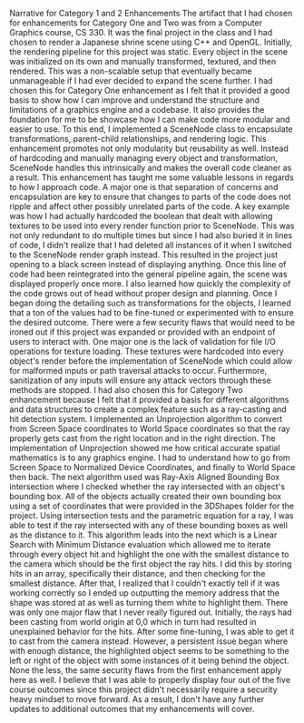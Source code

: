 Narrative for Category 1 and 2 Enhancements
	The artifact that I had chosen for enhancements for Category One and Two was from a Computer Graphics course, CS 330. It was the final project in the class and I had chosen to render a Japanese shrine scene using C++ and OpenGL. Initially, the rendering pipeline for this project was static. Every object in the scene was initialized on its own and manually transformed, textured, and then rendered. This was a non-scalable setup that eventually became unmanageable if I had ever decided to expand the scene further. I had chosen this for Category One enhancement as I felt that it provided a good basis to show how I can improve and understand the structure and limitations of a graphics engine and a codebase. It also provides the foundation for me to be showcase how I can make code more modular and easier to use. To this end, I implemented a SceneNode class to encapsulate transformations, parent-child relationships, and rendering logic. This enhancement promotes not only modularity but reusability as well. Instead of hardcoding and manually managing every object and transformation, SceneNode handles this intrinsically and makes the overall code cleaner as a result. This enhancement has taught me some valuable lessons in regards to how I approach code. A major one is that separation of concerns and encapsulation are key to ensure that changes to parts of the code does not ripple and affect other possibly unrelated parts of the code. A key example was how I had actually hardcoded the boolean that dealt with allowing textures to be used into every render function prior to SceneNode. This was not only redundant to do multiple times but since I had also buried it in lines of code, I didn't realize that I had deleted all instances of it when I switched to the SceneNode render graph instead. This resulted in the project just opening to a black screen instead of displaying anything. Once this line of code had been reintegrated into the general pipeline again, the scene was displayed properly once more. I also learned how quickly the complexity of the code grows out of head without proper design and planning. Once I began doing the detailing such as transformations for the objects, I learned that a ton of the values had to be fine-tuned or experimented with to ensure the desired outcome. There were a few security flaws that would need to be ironed out if this project was expanded or provided with an endpoint of users to interact with. One major one is the lack of validation for file I/O operations for texture loading. These textures were hardcoded into every object's render before the implementation of SceneNode which could allow for malformed inputs or path traversal attacks to occur. Furthermore, sanitization of any inputs will ensure any attack vectors through these methods are stopped. 
	I had also chosen this for Category Two enhancement because I felt that it provided a basis for different algorithms and data structures to create a complex feature such as a ray-casting and hit detection system. I implemented an Unprojection algorithm to convert from Screen Space coordinates to World Space coordinates so that the ray properly gets cast from the right location and in the right direction. The implementation of Unprojection showed me how critical accurate spatial mathematics is to any graphics engine. I had to understand how to go from Screen Space to Normalized Device Coordinates, and finally to World Space then back. The next algorithm used was Ray-Axis Aligned Bounding Box intersection where I checked whether the ray intersected with an object's bounding box. All of the objects actually created their own bounding box using a set of coordinates that were provided in the 3DShapes folder for the project. Using intersection tests and the parametric equation for a ray, I was able to test if the ray intersected with any of these bounding boxes as well as the distance to it. This algorithm leads into the next which is a Linear Search with Minimum Distance evaluation which allowed me to iterate through every object hit and highlight the one with the smallest distance to the camera which should be the first object the ray hits. I did this by storing hits in an array, specifically their distance, and then checking for the smallest distance. After that, I realized that I couldn't exactly tell if it was working correctly so I ended up outputting the memory address that the shape was stored at as well as turning them white to highlight them. There was only one major flaw that I never really figured out. Initially, the rays had been casting from world origin at 0,0 which in turn had resulted in unexplained behavior for the hits. After some fine-tuning, I was able to get it to cast from the camera instead. However, a persistent issue began where with enough distance, the highlighted object seems to be something to the left or right of the object with some instances of it being behind the object. None the less, the same security flaws from the first enhancement apply here as well. I believe that I was able to properly display four out of the five course outcomes since this project didn't necessarily require a security heavy mindset to move forward. As a result, I don't have any further updates to additional outcomes that my enhancements will cover. 
